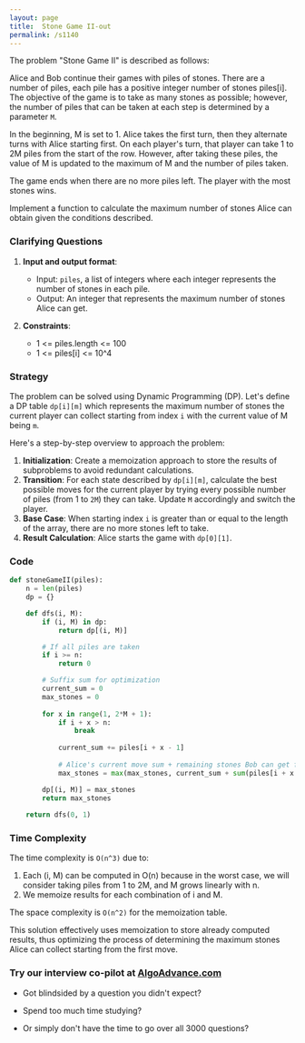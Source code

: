 ```yaml
---
layout: page
title:  Stone Game II-out
permalink: /s1140
---
```

The problem "Stone Game II" is described as follows:

Alice and Bob continue their games with piles of stones. There are a number of piles, each pile has a positive integer number of stones piles[i]. The objective of the game is to take as many stones as possible; however, the number of piles that can be taken at each step is determined by a parameter `M`.

In the beginning, M is set to 1. Alice takes the first turn, then they alternate turns with Alice starting first. On each player's turn, that player can take 1 to 2M piles from the start of the row. However, after taking these piles, the value of M is updated to the maximum of M and the number of piles taken.

The game ends when there are no more piles left. The player with the most stones wins.

Implement a function to calculate the maximum number of stones Alice can obtain given the conditions described.

### Clarifying Questions

1. **Input and output format**:
    - Input: `piles`, a list of integers where each integer represents the number of stones in each pile.
    - Output: An integer that represents the maximum number of stones Alice can get.

2. **Constraints**:
    - 1 <= piles.length <= 100
    - 1 <= piles[i] <= 10^4

### Strategy

The problem can be solved using Dynamic Programming (DP). Let's define a DP table `dp[i][m]` which represents the maximum number of stones the current player can collect starting from index `i` with the current value of M being `m`. 

Here's a step-by-step overview to approach the problem:

1. **Initialization**: Create a memoization approach to store the results of subproblems to avoid redundant calculations.
2. **Transition**: For each state described by `dp[i][m]`, calculate the best possible moves for the current player by trying every possible number of piles (from 1 to `2M`) they can take. Update `M` accordingly and switch the player.
3. **Base Case**: When starting index `i` is greater than or equal to the length of the array, there are no more stones left to take.
4. **Result Calculation**: Alice starts the game with `dp[0][1]`.

### Code

```python
def stoneGameII(piles):
    n = len(piles)
    dp = {}

    def dfs(i, M):
        if (i, M) in dp:
            return dp[(i, M)]

        # If all piles are taken
        if i >= n:
            return 0

        # Suffix sum for optimization
        current_sum = 0
        max_stones = 0
        
        for x in range(1, 2*M + 1):
            if i + x > n:
                break
                
            current_sum += piles[i + x - 1]
            
            # Alice's current move sum + remaining stones Bob can get from i+x position
            max_stones = max(max_stones, current_sum + sum(piles[i + x:]) - dfs(i + x, max(M, x)))

        dp[(i, M)] = max_stones
        return max_stones
    
    return dfs(0, 1)
```

### Time Complexity

The time complexity is `O(n^3)` due to:
1. Each (i, M) can be computed in O(n) because in the worst case, we will consider taking piles from 1 to 2M, and M grows linearly with n.
2. We memoize results for each combination of i and M.

The space complexity is `O(n^2)` for the memoization table.

This solution effectively uses memoization to store already computed results, thus optimizing the process of determining the maximum stones Alice can collect starting from the first move.


### Try our interview co-pilot at [AlgoAdvance.com](https://algoAdvance.com)

- Got blindsided by a question you didn't expect?

- Spend too much time studying?

- Or simply don't have the time to go over all 3000 questions?

